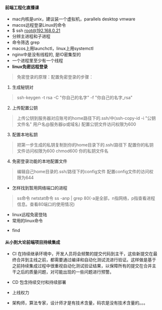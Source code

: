 #### 前端工程化直播课
* mac内核是unix，建议装一个虚拟机，parallels desktop   vmware
* macos远程登录Linux的命令
* $ ssh root@192.168.0.21
* 分辨主进程和子进程
* 命令筛选 grep
* macos上用launchctl，linux上用systemctl
* nginx中是没有线程的, 是IO密集型的
* 一个进程里至少有一个线程
* **linux免密远程登录**
> 免密登录的原理：配置免密登录的步骤：
1. 生成秘钥对
> ssh-keygen -t  rsa -C "你自己的名字" -f "你自己的名字_rsa"
2. 上传配置公钥
> 上传公钥到服务器对应账号的home路径下的.ssh/中(ssh-copy-id -i "公钥文件名" 用户名@服务器ip或域名)
> 配置公钥文件访问权限为600
3. 配置本地私钥
> 把第一步生成的私钥复制到你的home目录下的.ssh/路径下
> 配置你的私钥文件访问权限为600
> chmod600 你的私钥文件名
4. 免密登录功能的本地配置文件
> 编辑自己home目录的.ssh/路径下的config文件
> 配置config文件的访问权限为644

* 怎样找到暂用网络端口的进程
> ss命令 netstat命令
> ss -anp | grep 80(-a是全部，n指网络，p指查看进程信息。查看80端口的使用情况)

* linux远程免密登陆
* 常用的linux命令
- find 

#### 从小到大论前端项目持续集成
* CI 在持续继承环境中，开发人员将会频繁的提交代码到主干，这些新提交在最终合并到主线之前，都需要通过编译和自动化测试流进行验证。这样做是基于之前持续集成过程中很重视自动化测试验证结果，以保障所有的提交在合并主干之后的质量问题，对可能出现的一些问题进行预警。
* CD 包含持续交付和持续部署
* 上线权力




* 架构师，算法专家，设计师才是有技术含量，码农是没有技术含量的。。。